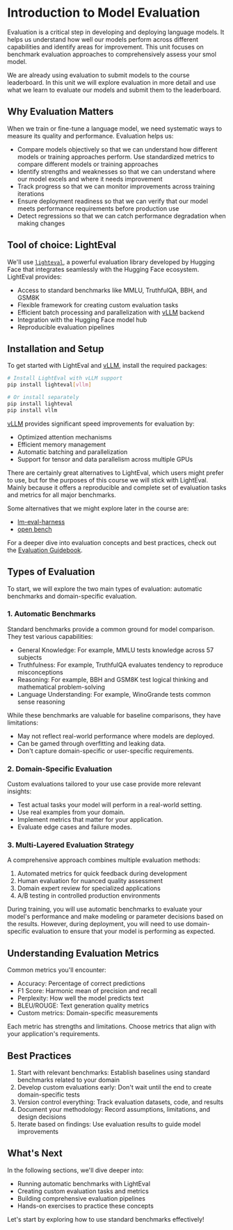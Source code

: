 # Introduction to Model Evaluation

Evaluation is a critical step in developing and deploying language models. It helps us understand how well our models perform across different capabilities and identify areas for improvement. This unit focuses on benchmark evaluation approaches to comprehensively assess your smol model.

<Tip>

We are already using evaluation to submit models to the course leaderboard. In this unit we will explore evaluation in more detail and use what we learn to evaluate our models and submit them to the leaderboard.

</Tip>

## Why Evaluation Matters

When we train or fine-tune a language model, we need systematic ways to measure its quality and performance. Evaluation helps us:

- Compare models objectively so that we can understand how different models or training approaches perform. Use standardized metrics to compare different models or training approaches
- Identify strengths and weaknesses so that we can understand where our model excels and where it needs improvement
- Track progress so that we can monitor improvements across training iterations
- Ensure deployment readiness so that we can verify that our model meets performance requirements before production use
- Detect regressions so that we can catch performance degradation when making changes

## Tool of choice: LightEval

We'll use [`lighteval`](https://github.com/huggingface/lighteval), a powerful evaluation library developed by Hugging Face that integrates seamlessly with the Hugging Face ecosystem. LightEval provides:

- Access to standard benchmarks like MMLU, TruthfulQA, BBH, and GSM8K
- Flexible framework for creating custom evaluation tasks
- Efficient batch processing and parallelization with [vLLM](https://docs.vllm.ai/en/latest/) backend
- Integration with the Hugging Face model hub
- Reproducible evaluation pipelines

## Installation and Setup

To get started with LightEval and [vLLM](https://docs.vllm.ai/en/latest/), install the required packages:

```bash
# Install LightEval with vLLM support
pip install lighteval[vllm]

# Or install separately
pip install lighteval
pip install vllm
```

[vLLM](https://docs.vllm.ai/en/latest/) provides significant speed improvements for evaluation by:
- Optimized attention mechanisms
- Efficient memory management
- Automatic batching and parallelization
- Support for tensor and data parallelism across multiple GPUs

<Tip>


There are certainly great alternatives to LightEval, which users might prefer to use, but for the purposes of this course we will stick with LightEval. Mainly because it offers a reproducible and complete set of evaluation tasks and metrics for all major benchmarks. 

Some alternatives that we might explore later in the course are:

- [lm-eval-harness](https://github.com/EleutherAI/lm-eval-harness)
- [open bench](https://github.com/groq/openbench)

</Tip>

For a deeper dive into evaluation concepts and best practices, check out the [Evaluation Guidebook](https://github.com/huggingface/evaluation-guidebook).

## Types of Evaluation

To start, we will explore the two main types of evaluation: automatic benchmarks and domain-specific evaluation.

### 1. Automatic Benchmarks

Standard benchmarks provide a common ground for model comparison. They test various capabilities:

- General Knowledge: For example, MMLU tests knowledge across 57 subjects
- Truthfulness: For example, TruthfulQA evaluates tendency to reproduce misconceptions
- Reasoning: For example, BBH and GSM8K test logical thinking and mathematical problem-solving
- Language Understanding: For example, WinoGrande tests common sense reasoning

While these benchmarks are valuable for baseline comparisons, they have limitations:
- May not reflect real-world performance where models are deployed.
- Can be gamed through overfitting and leaking data.
- Don't capture domain-specific or user-specific requirements.

### 2. Domain-Specific Evaluation

Custom evaluations tailored to your use case provide more relevant insights:

- Test actual tasks your model will perform in a real-world setting.
- Use real examples from your domain.
- Implement metrics that matter for your application.
- Evaluate edge cases and failure modes.

### 3. Multi-Layered Evaluation Strategy

A comprehensive approach combines multiple evaluation methods:

1. Automated metrics for quick feedback during development
2. Human evaluation for nuanced quality assessment
3. Domain expert review for specialized applications
4. A/B testing in controlled production environments

During training, you will use automatic benchmarks to evaluate your model's performance and make modeling or parameter decisions based on the results. However, during deployment, you will need to use domain-specific evaluation to ensure that your model is performing as expected.

## Understanding Evaluation Metrics

Common metrics you'll encounter:

- Accuracy: Percentage of correct predictions
- F1 Score: Harmonic mean of precision and recall
- Perplexity: How well the model predicts text
- BLEU/ROUGE: Text generation quality metrics
- Custom metrics: Domain-specific measurements

Each metric has strengths and limitations. Choose metrics that align with your application's requirements.

## Best Practices

1. Start with relevant benchmarks: Establish baselines using standard benchmarks related to your domain
2. Develop custom evaluations early: Don't wait until the end to create domain-specific tests
3. Version control everything: Track evaluation datasets, code, and results
4. Document your methodology: Record assumptions, limitations, and design decisions
5. Iterate based on findings: Use evaluation results to guide model improvements

## What's Next

In the following sections, we'll dive deeper into:

- Running automatic benchmarks with LightEval
- Creating custom evaluation tasks and metrics
- Building comprehensive evaluation pipelines
- Hands-on exercises to practice these concepts

Let's start by exploring how to use standard benchmarks effectively!